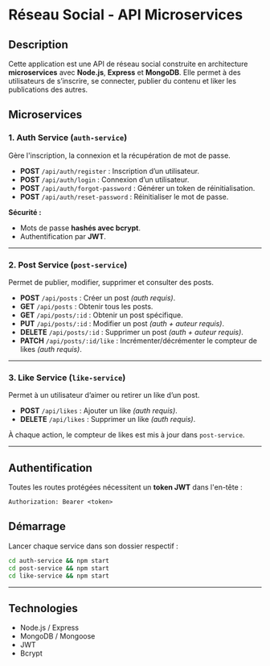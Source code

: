 # Réseau Social - API Microservices


## Description
Cette application est une API de réseau social construite en architecture **microservices** avec **Node.js**, **Express** et **MongoDB**. Elle permet à des utilisateurs de s’inscrire, se connecter, publier du contenu et liker les publications des autres.

## Microservices

### 1. Auth Service (`auth-service`)
Gère l'inscription, la connexion et la récupération de mot de passe.

- **POST** `/api/auth/register` : Inscription d’un utilisateur.
- **POST** `/api/auth/login` : Connexion d’un utilisateur.
- **POST** `/api/auth/forgot-password` : Générer un token de réinitialisation.
- **POST** `/api/auth/reset-password` : Réinitialiser le mot de passe.

**Sécurité :**
- Mots de passe **hashés avec bcrypt**.
- Authentification par **JWT**.

---

### 2. Post Service (`post-service`)
Permet de publier, modifier, supprimer et consulter des posts.

- **POST** `/api/posts` : Créer un post *(auth requis)*.
- **GET** `/api/posts` : Obtenir tous les posts.
- **GET** `/api/posts/:id` : Obtenir un post spécifique.
- **PUT** `/api/posts/:id` : Modifier un post *(auth + auteur requis)*.
- **DELETE** `/api/posts/:id` : Supprimer un post *(auth + auteur requis)*.
- **PATCH** `/api/posts/:id/like` : Incrémenter/décrémenter le compteur de likes *(auth requis)*.

---

### 3. Like Service (`like-service`)
Permet à un utilisateur d’aimer ou retirer un like d’un post.

- **POST** `/api/likes` : Ajouter un like *(auth requis)*.
- **DELETE** `/api/likes` : Supprimer un like *(auth requis)*.

À chaque action, le compteur de likes est mis à jour dans `post-service`.

---

## Authentification

Toutes les routes protégées nécessitent un **token JWT** dans l'en-tête :

```
Authorization: Bearer <token>
```


## Démarrage

Lancer chaque service dans son dossier respectif :

```bash
cd auth-service && npm start
cd post-service && npm start
cd like-service && npm start
```

---

## Technologies

- Node.js / Express
- MongoDB / Mongoose
- JWT
- Bcrypt
